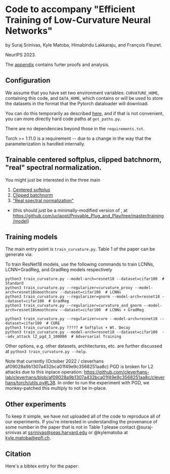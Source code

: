 # Code to accompany "Efficient Training of Low-Curvature Neural Networks"

by Suraj Srinivas, Kyle Matoba, Himabindu Lakkaraju, and François Fleuret.

NeurIPS 2023.  

The [appendix](https://openreview.net/attachment?id=2B2xIJ299rx&name=supplementary_material) 
contains furter proofs and analysis. 

## Configuration

We assume that you have set two environment variables: 
`CURVATURE_HOME`, containing this code, and 
`DATA_HOME`, which contains or will be used to store the datasets in the 
format that the Pytorch dataloader will download.   

You can do this temporarily as described [here](https://stackoverflow.com/questions/57009481/running-python-script-with-temporary-environment-variables),
and if that is not convenient, you can more directly hard code paths at `get_paths.py`.

There are no dependencies beyond those in the `requirements.txt`. 

Torch >= 1.11.0 is a requirement -- due to a change in the way that the parameterization is handled internally.

## Trainable centered softplus, clipped batchnorm, "real" spectral normalization. 
You might just be interested in the three main 
 1. [Centered softplus](abc.com)
 2. [Clipped batchnorm](abc.com)
 3. ["Real spectral normalization"](abc.com)
  - (this should just be a minimally-modified version of , at https://github.com/uclaopt/Provable_Plug_and_Play/tree/master/training/model)

## Training models 
The main entry point is `train_curvature.py`. Table 1 of the paper can be generate via: 

To train ResNet18 models, use the following commands to train LCNNs, LCNN+GradReg, and GradReg models respectively

```
python3 train_curvature.py --model-arch=resnet18 --dataset=cifar100  # Standard
python3 train_curvature.py --regularizer=curvature_proxy --model-arch=resnet18smoothconv --dataset=cifar100  # LCNNs
python3 train_curvature.py --regularizer=gnorm --model-arch=resnet18 --dataset=cifar100  # GradReg
python3 train_curvature.py --regularizer=curvature_and_gnorm --model-arch=resnet18smoothconv --dataset=cifar100  # LCNNs + GradReg

python3 train_curvature.py --regularizer=cure --model-arch=resnet18 --dataset=cifar100  # CURE
python3 train_curvature.py ????? # Softplus + Wt. Decay
python3 train_curvature.py --model-arch=resnet18 --dataset=cifar100  --adv_attack l2_pgd_3_100000  # Adversarial Training
```

Other options, e.g. other datasets, architectures, etc. are further discussed at `python3 train_curvature.py --help`.

Note that currently (October 2022 / cleverhans af09028a9b1307a432bca01f49e9c3568251aa8c)
PGD is broken for L2 attacks due to this inplace operation:
https://github.com/cleverhans-lab/cleverhans/blob/af09028a9b1307a432bca01f49e9c3568251aa8c/cleverhans/torch/utils.py#L38.
In order to run the experiment with PGD, we monkey-patched this multiply to not be in-place.

## Other experiments
To keep it simple, we have not uploaded all of the code to reproduce all of our experiments. 
If you're interested in understanding the provenance of some number in the paper that is not in Table 1
please contact @suraj-srinivas at ssrinivas@seas.harvard.edu or @kylematoba at kyle.matoba@epfl.ch.

## Citation
Here's a bibtex entry for the paper:
```
```


